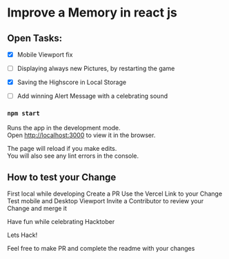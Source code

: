 # Improve a Memory in react js

## Open Tasks:

- [x] Mobile Viewport fix
- [ ] Displaying always new Pictures, by restarting the game
- [x] Saving the Highscore in Local Storage
- [ ] Add winning Alert Message with a celebrating sound


### `npm start`

Runs the app in the development mode.\
Open [http://localhost:3000](http://localhost:3000) to view it in the browser.

The page will reload if you make edits.\
You will also see any lint errors in the console.


## How to test your Change

First local while developing
Create a PR
Use the Vercel Link to your Change 
Test mobile and Desktop Viewport
Invite a Contributor to review your Change and merge it

Have fun while celebrating Hacktober
 
Lets Hack!


Feel free to make PR and complete the readme with your changes
